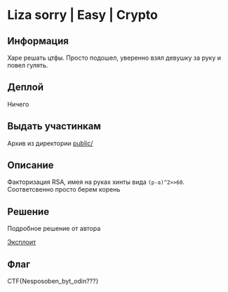 # Liza sorry | Easy | Crypto

## Информация

Харе решать цтфы.
Просто подошел, уверенно взял девушку за руку и повел гулять.
 

## Деплой
Ничего

## Выдать участинкам

Архив из директории [public/](public/)

## Описание

Факторизация RSA, имея на руках хинты вида `(p-a)^2>>60`. Соответсвенно просто берем корень
## Решение

Подробное решение от автора

[Эксплоит](solve/sol.py)

## Флаг

CTF{Nesposoben_byt_odin???}
